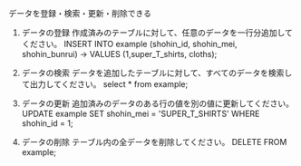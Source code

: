 データを登録・検索・更新・削除できる
1. データの登録
作成済みのテーブルに対して、任意のデータを一行分追加してください。
INSERT INTO example (shohin_id, shohin_mei, shohin_bunrui)
    -> VALUES (1,super_T_shirts, cloths);
2. データの検索
データを追加したテーブルに対して、すべてのデータを検索して出力してください。
select * from example;
3. データの更新
追加済みのデータのある行の値を別の値に更新してください。
UPDATE example 
SET shohin_mei = 'SUPER_T_SHIRTS'
WHERE shohin_id = 1;


4. データの削除
テーブル内の全データを削除してください。
DELETE FROM example;

